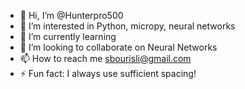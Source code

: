 - 👋 Hi, I’m @Hunterpro500
- 👀 I’m interested in Python, micropy, neural networks
- 🌱 I’m currently learning 
- 💞️ I’m looking to collaborate on Neural Networks
- 📫 How to reach me sbourisli@gmail.com
- ⚡ Fun fact: I always use sufficient spacing!

<!---
Hunterpro500/Hunterpro500 is a ✨ special ✨ repository because its `README.md` (this file) appears on your GitHub profile.
You can click the Preview link to take a look at your changes.
--->
